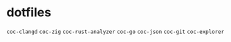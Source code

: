 # dotfiles

`coc-clangd` `coc-zig` `coc-rust-analyzer` `coc-go` `coc-json` `coc-git` `coc-explorer`
